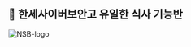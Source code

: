 ## 🍴 한세사이버보안고 유일한 식사 기능반
![NSB-logo](https://user-images.githubusercontent.com/62207008/167752426-45add8cc-fb4c-4e53-a07c-2018b5be4d9b.png)
